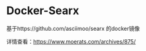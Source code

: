 # Docker-Searx

基于https://github.com/asciimoo/searx 的docker镜像

详情查看：https://www.moerats.com/archives/875/
